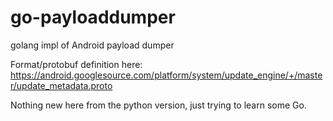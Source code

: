 # go-payloaddumper
golang impl of Android payload dumper

Format/protobuf definition here:  https://android.googlesource.com/platform/system/update_engine/+/master/update_metadata.proto

Nothing new here from the python version, just trying to learn some Go.
